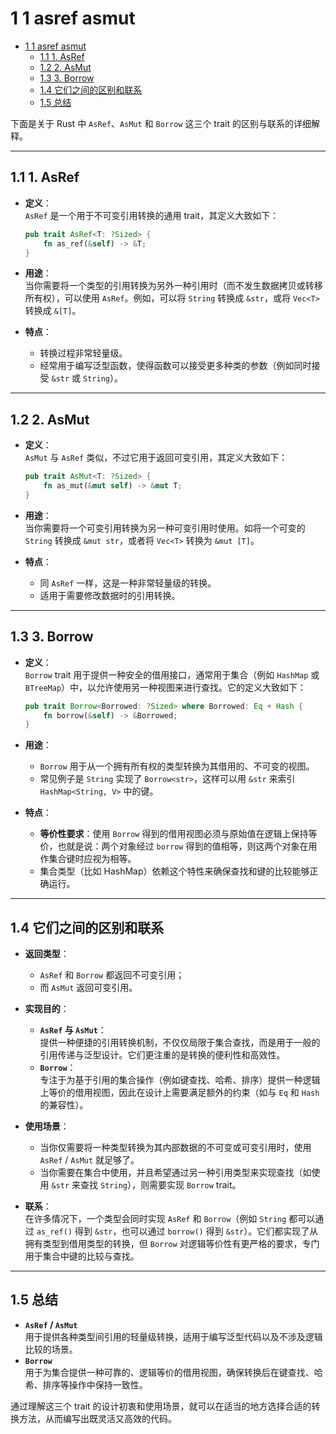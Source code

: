 # 1 1 asref asmut

<!-- TOC START -->
- [1 1 asref asmut](#1-1-asref-asmut)
  - [1.1 1. AsRef](#1-asref)
  - [1.2 2. AsMut](#2-asmut)
  - [1.3 3. Borrow](#3-borrow)
  - [1.4 它们之间的区别和联系](#它们之间的区别和联系)
  - [1.5 总结](#总结)
<!-- TOC END -->









下面是关于 Rust 中 `AsRef`、`AsMut` 和 `Borrow` 这三个 trait 的区别与联系的详细解释。

---

## 1.1 1. AsRef

- **定义**：  
  `AsRef` 是一个用于不可变引用转换的通用 trait，其定义大致如下：

  ```rust:src/as_ref_trait_example.rs
  pub trait AsRef<T: ?Sized> {
      fn as_ref(&self) -> &T;
  }
  ```

- **用途**：  
  当你需要将一个类型的引用转换为另外一种引用时（而不发生数据拷贝或转移所有权），可以使用 `AsRef`。例如，可以将 `String` 转换成 `&str`，或将 `Vec<T>` 转换成 `&[T]`。
- **特点**：  
  - 转换过程非常轻量级。
  - 经常用于编写泛型函数，使得函数可以接受更多种类的参数（例如同时接受 `&str` 或 `String`）。

---

## 1.2 2. AsMut

- **定义**：  
  `AsMut` 与 `AsRef` 类似，不过它用于返回可变引用，其定义大致如下：

  ```rust:src/as_mut_trait_example.rs
  pub trait AsMut<T: ?Sized> {
      fn as_mut(&mut self) -> &mut T;
  }
  ```

- **用途**：  
  当你需要将一个可变引用转换为另一种可变引用时使用。如将一个可变的 `String` 转换成 `&mut str`，或者将 `Vec<T>` 转换为 `&mut [T]`。
- **特点**：  
  - 同 `AsRef` 一样，这是一种非常轻量级的转换。
  - 适用于需要修改数据时的引用转换。

---

## 1.3 3. Borrow

- **定义**：  
  `Borrow` trait 用于提供一种安全的借用接口，通常用于集合（例如 `HashMap` 或 `BTreeMap`）中，以允许使用另一种视图来进行查找。它的定义大致如下：

  ```rust:src/borrow_trait_example.rs
  pub trait Borrow<Borrowed: ?Sized> where Borrowed: Eq + Hash {
      fn borrow(&self) -> &Borrowed;
  }
  ```

- **用途**：  
  - `Borrow` 用于从一个拥有所有权的类型转换为其借用的、不可变的视图。
  - 常见例子是 `String` 实现了 `Borrow<str>`，这样可以用 `&str` 来索引 `HashMap<String, V>` 中的键。
- **特点**：  
  - **等价性要求**：使用 `Borrow` 得到的借用视图必须与原始值在逻辑上保持等价，也就是说：两个对象经过 `borrow` 得到的值相等，则这两个对象在用作集合键时应视为相等。
  - 集合类型（比如 HashMap）依赖这个特性来确保查找和键的比较能够正确运行。

---

## 1.4 它们之间的区别和联系

- **返回类型**：  
  - `AsRef` 和 `Borrow` 都返回不可变引用；  
  - 而 `AsMut` 返回可变引用。

- **实现目的**：
  - **`AsRef` 与 `AsMut`**：  
    提供一种便捷的引用转换机制，不仅仅局限于集合查找，而是用于一般的引用传递与泛型设计。它们更注重的是转换的便利性和高效性。
  - **`Borrow`**：  
    专注于为基于引用的集合操作（例如键查找、哈希、排序）提供一种逻辑上等价的借用视图，因此在设计上需要满足额外的约束（如与 `Eq` 和 `Hash` 的兼容性）。

- **使用场景**：
  - 当你仅需要将一种类型转换为其内部数据的不可变或可变引用时，使用 `AsRef` / `AsMut` 就足够了。
  - 当你需要在集合中使用，并且希望通过另一种引用类型来实现查找（如使用 `&str` 来查找 `String`），则需要实现 `Borrow` trait。

- **联系**：  
  在许多情况下，一个类型会同时实现 `AsRef` 和 `Borrow`（例如 `String` 都可以通过 `as_ref()` 得到 `&str`，也可以通过 `borrow()` 得到 `&str`）。它们都实现了从拥有类型到借用类型的转换，但 `Borrow` 对逻辑等价性有更严格的要求，专门用于集合中键的比较与查找。

---

## 1.5 总结

- **`AsRef` / `AsMut`**  
  用于提供各种类型间引用的轻量级转换，适用于编写泛型代码以及不涉及逻辑比较的场景。  
- **`Borrow`**  
  用于为集合提供一种可靠的、逻辑等价的借用视图，确保转换后在键查找、哈希、排序等操作中保持一致性。

通过理解这三个 trait 的设计初衷和使用场景，就可以在适当的地方选择合适的转换方法，从而编写出既灵活又高效的代码。
